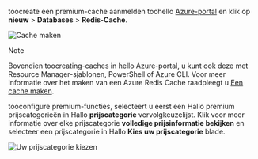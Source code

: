 toocreate een premium-cache aanmelden toohello [Azure-portal](https://portal.azure.com) en klik op **nieuw** > **Databases** > **Redis-Cache**.

![Cache maken](media/redis-cache-premium-create/redis-cache-new-cache-menu.png)

> [!NOTE]
> Bovendien toocreating-caches in hello Azure-portal, u kunt ook deze met Resource Manager-sjablonen, PowerShell of Azure CLI. Voor meer informatie over het maken van een Azure Redis Cache raadpleegt u [Een cache maken](../articles/redis-cache/cache-dotnet-how-to-use-azure-redis-cache.md#create-a-cache).
> 
> 

tooconfigure premium-functies, selecteert u eerst een Hallo premium prijscategorieën in Hallo **prijscategorie** vervolgkeuzelijst. Klik voor meer informatie over elke prijscategorie **volledige prijsinformatie bekijken** en selecteer een prijscategorie in Hallo **Kies uw prijscategorie** blade.

![Uw prijscategorie kiezen](media/redis-cache-premium-create/redis-cache-premium-pricing-tier.png)

